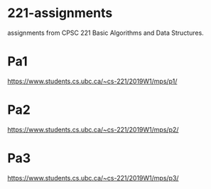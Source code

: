 # 221-assignments
assignments from CPSC 221 Basic Algorithms and Data Structures.


# Pa1
https://www.students.cs.ubc.ca/~cs-221/2019W1/mps/p1/

# Pa2
https://www.students.cs.ubc.ca/~cs-221/2019W1/mps/p2/

# Pa3
https://www.students.cs.ubc.ca/~cs-221/2019W1/mps/p3/
